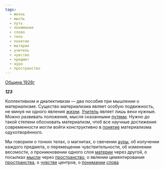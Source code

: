 ```yaml
---
tags:
  - жизнь
  - мысль
  - путь
  - понимание
  - слово
  - тело
  - понятие
  - материя
  - учитель
  - чувство
  - предмет
  - аура
  - пространство
---
```

[Община 1926г](https://127.0.0.1:4002/agni/1926)

___123___

Коллективизм и диалективизм — два пособия при мышлении о материализме. Существо материализма являет особую подвижность, не минуя ни одного явления [жизни](../../../tags/#жизнь). [Учитель](../../../tags/#учитель) являет лишь вехи нужные. Можно развивать положения, мысля сказанными [путями](../../../tags/#путь). Нужно до такой степени обосновать материализм, чтоб все научные достижения современности могли войти конструктивно в [понятие](../../../tags/#понятие) материализма одухотворённого.   

Мы говорили о тонких телах, о магнитах, о свечении [ауры](../../../tags/#аура), об излучении каждого предмета, о перемещении чувствительности, об изменении весомости, о проникновении одного слоя [материи](../../../tags/#материя) через другой, о посылках [мысли](../../../tags/#мысль) через [пространство](../../../tags/#пространство), о явлении цементирования [пространства](../../../tags/#пространство), о [чувстве](../../../tags/#чувство) центров, о [понимании](../../../tags/#понимание) [слова](../../../tags/#слово) 